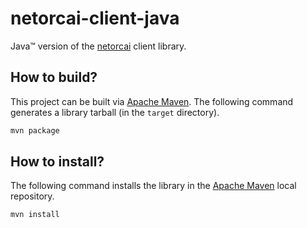 netorcai-client-java
====================
Java™ version of the [netorcai] client library.

How to build?
-------------
This project can be built via [Apache Maven].
The following command generates a library tarball (in the `target` directory).

``` bash
mvn package
```

How to install?
---------------
The following command installs the library in the [Apache Maven] local repository.

``` bash
mvn install
```

[Apache Maven]: https://maven.apache.org/
[netorcai]: https://github.com/netorcai/
